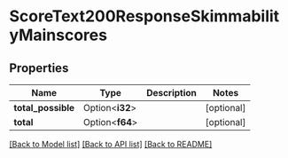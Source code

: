 # ScoreText200ResponseSkimmabilityMainscores

## Properties

Name | Type | Description | Notes
------------ | ------------- | ------------- | -------------
**total_possible** | Option<**i32**> |  | [optional]
**total** | Option<**f64**> |  | [optional]

[[Back to Model list]](../README.md#documentation-for-models) [[Back to API list]](../README.md#documentation-for-api-endpoints) [[Back to README]](../README.md)



